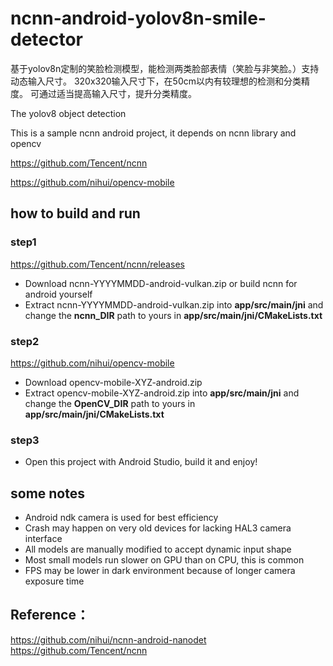 # ncnn-android-yolov8n-smile-detector
基于yolov8n定制的笑脸检测模型，能检测两类脸部表情（笑脸与非笑脸。）支持动态输入尺寸。
320x320输入尺寸下，在50cm以内有较理想的检测和分类精度。
可通过适当提高输入尺寸，提升分类精度。

The yolov8 object detection

This is a sample ncnn android project, it depends on ncnn library and opencv

https://github.com/Tencent/ncnn

https://github.com/nihui/opencv-mobile


## how to build and run
### step1
https://github.com/Tencent/ncnn/releases

* Download ncnn-YYYYMMDD-android-vulkan.zip or build ncnn for android yourself
* Extract ncnn-YYYYMMDD-android-vulkan.zip into **app/src/main/jni** and change the **ncnn_DIR** path to yours in **app/src/main/jni/CMakeLists.txt**

### step2
https://github.com/nihui/opencv-mobile

* Download opencv-mobile-XYZ-android.zip
* Extract opencv-mobile-XYZ-android.zip into **app/src/main/jni** and change the **OpenCV_DIR** path to yours in **app/src/main/jni/CMakeLists.txt**

### step3
* Open this project with Android Studio, build it and enjoy!

## some notes
* Android ndk camera is used for best efficiency
* Crash may happen on very old devices for lacking HAL3 camera interface
* All models are manually modified to accept dynamic input shape
* Most small models run slower on GPU than on CPU, this is common
* FPS may be lower in dark environment because of longer camera exposure time

## Reference：  
https://github.com/nihui/ncnn-android-nanodet  
https://github.com/Tencent/ncnn  

